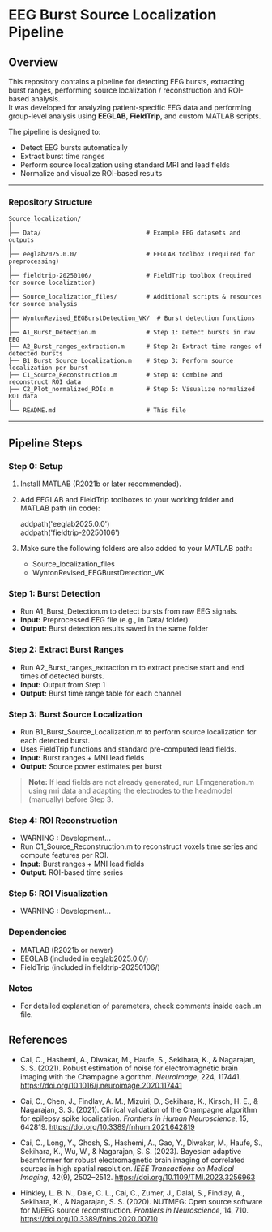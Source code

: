 # EEG Burst Source Localization Pipeline

## Overview
This repository contains a pipeline for detecting EEG bursts, extracting burst ranges, performing source localization / reconstruction and ROI-based analysis.  
It was developed for analyzing patient-specific EEG data and performing group-level analysis using **EEGLAB**, **FieldTrip**, and custom MATLAB scripts.

The pipeline is designed to:
- Detect EEG bursts automatically
- Extract burst time ranges
- Perform source localization using standard MRI and lead fields
- Normalize and visualize ROI-based results

---

### Repository Structure

```
Source_localization/
│
├── Data/                             # Example EEG datasets and outputs
│
├── eeglab2025.0.0/                   # EEGLAB toolbox (required for preprocessing)
│
├── fieldtrip-20250106/               # FieldTrip toolbox (required for source localization)
│
├── Source_localization_files/        # Additional scripts & resources for source analysis
│
├── WyntonRevised_EEGBurstDetection_VK/  # Burst detection functions
│
├── A1_Burst_Detection.m              # Step 1: Detect bursts in raw EEG
├── A2_Burst_ranges_extraction.m      # Step 2: Extract time ranges of detected bursts
├── B1_Burst_Source_Localization.m    # Step 3: Perform source localization per burst
├── C1_Source_Reconstruction.m        # Step 4: Combine and reconstruct ROI data
├── C2_Plot_normalized_ROIs.m         # Step 5: Visualize normalized ROI data
│
└── README.md                         # This file
```

---

## Pipeline Steps

### Step 0: Setup
1. Install MATLAB (R2021b or later recommended).
2. Add EEGLAB and FieldTrip toolboxes to your working folder and MATLAB path (in code):

   addpath('eeglab2025.0.0')  
   addpath('fieldtrip-20250106')  

3. Make sure the following folders are also added to your MATLAB path:  
   - Source_localization_files  
   - WyntonRevised_EEGBurstDetection_VK  

### Step 1: Burst Detection
- Run A1_Burst_Detection.m to detect bursts from raw EEG signals.  
- **Input:** Preprocessed EEG file (e.g., in Data/ folder)  
- **Output:** Burst detection results saved in the same folder  

### Step 2: Extract Burst Ranges
- Run A2_Burst_ranges_extraction.m to extract precise start and end times of detected bursts.  
- **Input:** Output from Step 1  
- **Output:** Burst time range table for each channel  

### Step 3: Burst Source Localization
- Run B1_Burst_Source_Localization.m to perform source localization for each detected burst.  
- Uses FieldTrip functions and standard pre-computed lead fields.  
- **Input:** Burst ranges + MNI lead fields  
- **Output:** Source power estimates per burst  

> **Note:** If lead fields are not already generated, run LFmgeneration.m using mri data and adapting the electrodes to the headmodel (manually) before Step 3.

### Step 4: ROI Reconstruction
- WARNING : Development...
- Run C1_Source_Reconstruction.m to reconstruct voxels time series and compute features per ROI.  
- **Input:** Burst ranges + MNI lead fields    
- **Output:** ROI-based time series  

### Step 5: ROI Visualization
- WARNING : Development...

### Dependencies
- MATLAB (R2021b or newer)  
- EEGLAB (included in eeglab2025.0.0/)  
- FieldTrip (included in fieldtrip-20250106/)  

### Notes
- For detailed explanation of parameters, check comments inside each .m file.

## References

- Cai, C., Hashemi, A., Diwakar, M., Haufe, S., Sekihara, K., & Nagarajan, S. S. (2021). Robust estimation of noise for electromagnetic brain imaging with the Champagne algorithm. *NeuroImage*, 224, 117441. https://doi.org/10.1016/j.neuroimage.2020.117441

- Cai, C., Chen, J., Findlay, A. M., Mizuiri, D., Sekihara, K., Kirsch, H. E., & Nagarajan, S. S. (2021). Clinical validation of the Champagne algorithm for epilepsy spike localization. *Frontiers in Human Neuroscience*, 15, 642819. https://doi.org/10.3389/fnhum.2021.642819

- Cai, C., Long, Y., Ghosh, S., Hashemi, A., Gao, Y., Diwakar, M., Haufe, S., Sekihara, K., Wu, W., & Nagarajan, S. S. (2023). Bayesian adaptive beamformer for robust electromagnetic brain imaging of correlated sources in high spatial resolution. *IEEE Transactions on Medical Imaging*, 42(9), 2502–2512. https://doi.org/10.1109/TMI.2023.3256963

- Hinkley, L. B. N., Dale, C. L., Cai, C., Zumer, J., Dalal, S., Findlay, A., Sekihara, K., & Nagarajan, S. S. (2020). NUTMEG: Open source software for M/EEG source reconstruction. *Frontiers in Neuroscience*, 14, 710. https://doi.org/10.3389/fnins.2020.00710

